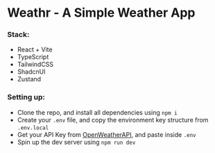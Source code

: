 # Weathr - A Simple Weather App

### Stack:
- React + Vite
- TypeScript
- TailwindCSS
- ShadcnUI
- Zustand

### Setting up:
- Clone the repo, and install all dependencies using `npm i`
- Create your `.env` file, and copy the environment key structure from `.env.local`
- Get your API Key from [OpenWeatherAPI](https://openweathermap.org/api), and paste inside `.env`
- Spin up the dev server using `npm run dev`
